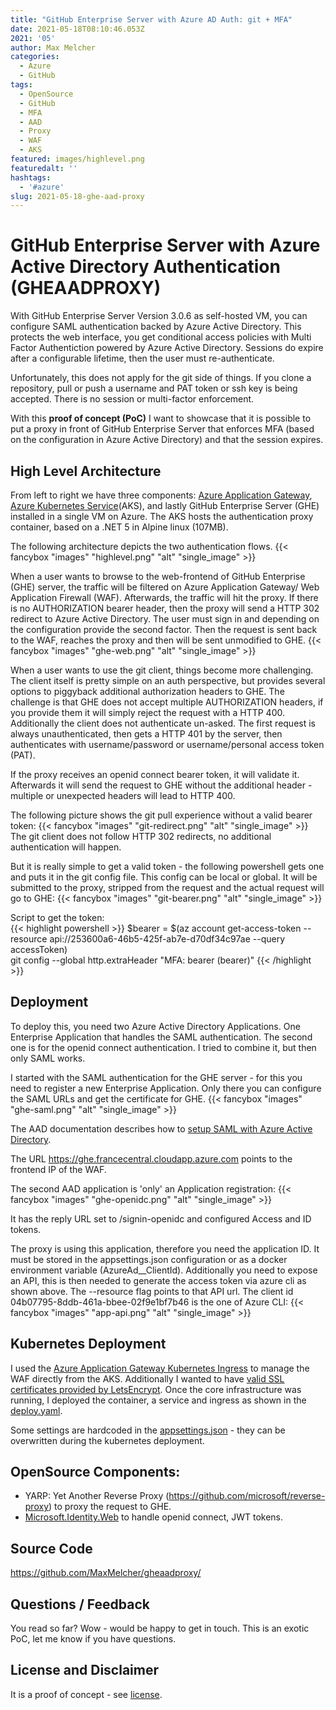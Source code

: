 ```yaml
---
title: "GitHub Enterprise Server with Azure AD Auth: git + MFA"
date: 2021-05-18T08:10:46.053Z
2021: '05'
author: Max Melcher
categories:
  - Azure
  - GitHub
tags:
  - OpenSource
  - GitHub
  - MFA
  - AAD
  - Proxy
  - WAF
  - AKS
featured: images/highlevel.png
featuredalt: ''
hashtags:
  - '#azure'
slug: 2021-05-18-ghe-aad-proxy
---
```


# GitHub Enterprise Server with Azure Active Directory Authentication (GHEAADPROXY)

With GitHub Enterprise Server Version 3.0.6 as self-hosted VM, you can configure SAML authentication backed by Azure Active Directory. 
This protects the web interface, you get conditional access policies with Multi Factor Authentiction powered by Azure Active Directory. 
Sessions do expire after a configurable lifetime, then the user must re-authenticate.

Unfortunately, this does not apply for the git side of things. If you clone a repository, pull or push a username and PAT token or ssh key is being accepted. 
There is no session or multi-factor enforcement. 

With this **proof of concept (PoC)** I want to showcase that it is possible to put a proxy in front of GitHub Enterprise Server that enforces MFA (based on the configuration in Azure Active Directory) and that the session expires.

## High Level Architecture

From left to right we have three components: [Azure Application Gateway](https://docs.microsoft.com/en-us/azure/application-gateway/overview),  [Azure Kubernetes Service](https://docs.microsoft.com/en-us/azure/aks/)(AKS), and lastly GitHub Enterprise Server (GHE) installed in a single VM on Azure. The AKS hosts the authentication proxy container, based on a .NET 5 in Alpine linux (107MB).

The following architecture depicts the two authentication flows.
{{< fancybox "images" "highlevel.png" "alt" "single_image" >}}

When a user wants to browse to the web-frontend of GitHub Enterprise (GHE) server, the traffic will be filtered on Azure Application Gateway/ Web Application Firewall (WAF). Afterwards, the traffic will hit the proxy. If there is no AUTHORIZATION bearer header, then the proxy will send a HTTP 302 redirect to Azure Active Directory. The user must sign in and depending on the configuration provide the second factor. Then the request is sent back to the WAF, reaches the proxy and then will be sent unmodified to GHE. 
{{< fancybox "images" "ghe-web.png" "alt" "single_image" >}}

When a user wants to use the git client, things become more challenging. The client itself is pretty simple on an auth perspective, but provides several options to piggyback additional authorization headers to GHE. The challenge is that GHE does not accept multiple AUTHORIZATION headers, if you provide them it will simply reject the request with a HTTP 400. Additionally the client does not authenticate un-asked. The first request is always unauthenticated, then gets a HTTP 401 by the server, then authenticates with username/password or username/personal access token (PAT).

If the proxy receives an openid connect bearer token, it will validate it. Afterwards it will send the request to GHE without the additional header - multiple or unexpected headers will lead to HTTP 400. 

The following picture shows the git pull experience without a valid bearer token:
{{< fancybox "images" "git-redirect.png" "alt" "single_image" >}}
The git client does not follow HTTP 302 redirects, no additional authentication will happen.

But it is really simple to get a valid token - the following powershell gets one and puts it in the git config file. This config can be local or global.
It will be submitted to the proxy, stripped from the request and the actual request will go to GHE:
{{< fancybox "images" "git-bearer.png" "alt" "single_image" >}}

Script to get the token:  
{{< highlight powershell >}}
$bearer = $(az account get-access-token --resource api://253600a6-46b5-425f-ab7e-d70df34c97ae --query accessToken)  
git config --global http.extraHeader "MFA: bearer $($bearer)"
{{< /highlight >}}

## Deployment

To deploy this, you need two Azure Active Directory Applications. One Enterprise Application that handles the SAML authentication. The second one is for the openid connect authentication. I tried to combine it, but then only SAML works. 

I started with the SAML authentication for the GHE server - for this you need to register a new Enterprise Application. Only there you can configure the SAML URLs and get the certificate for GHE.
{{< fancybox "images" "ghe-saml.png" "alt" "single_image" >}}

The AAD documentation describes how to [setup SAML with Azure Active Directory](https://docs.microsoft.com/en-us/azure/active-directory/saas-apps/github-tutorial).

The URL https://ghe.francecentral.cloudapp.azure.com points to the frontend IP of the WAF.

The second AAD application is 'only' an Application registration:
{{< fancybox "images" "ghe-openidc.png" "alt" "single_image" >}}

It has the reply URL set to /signin-openidc and configured Access and ID tokens.

The proxy is using this application, therefore you need the application ID. 
It must be stored in the appsettings.json configuration or as a docker environment variable (AzureAd__ClientId).
Additionally you need to expose an API, this is then needed to generate the access token via azure cli as shown above. The --resource flag points to that API url. The client id 04b07795-8ddb-461a-bbee-02f9e1bf7b46 is the one of Azure CLI: 
{{< fancybox "images" "app-api.png" "alt" "single_image" >}}

## Kubernetes Deployment

I used the [Azure Application Gateway Kubernetes Ingress](https://github.com/Azure/application-gateway-kubernetes-ingress) to manage the WAF directly from the AKS. Additionally I wanted to have [valid SSL certificates provided by LetsEncrypt](https://github.com/Azure/application-gateway-kubernetes-ingress/blob/master/docs/how-tos/lets-encrypt.md).
Once the core infrastructure was running, I deployed the container, a service and ingress as shown in the [deploy.yaml](deploy.yaml).

Some settings are hardcoded in the [appsettings.json](appsettings.json) - they can be overwritten during the kubernetes deployment. 

## OpenSource Components: 
* YARP: Yet Another Reverse Proxy (https://github.com/microsoft/reverse-proxy) to proxy the request to GHE.
* [Microsoft.Identity.Web](https://github.com/AzureAD/microsoft-identity-web) to handle openid connect, JWT tokens.

## Source Code

https://github.com/MaxMelcher/gheaadproxy/


## Questions / Feedback

You read so far? Wow - would be happy to get in touch. 
This is an exotic PoC, let me know if you have questions.

## License and Disclaimer

It is a proof of concept - see [license](license.md).
